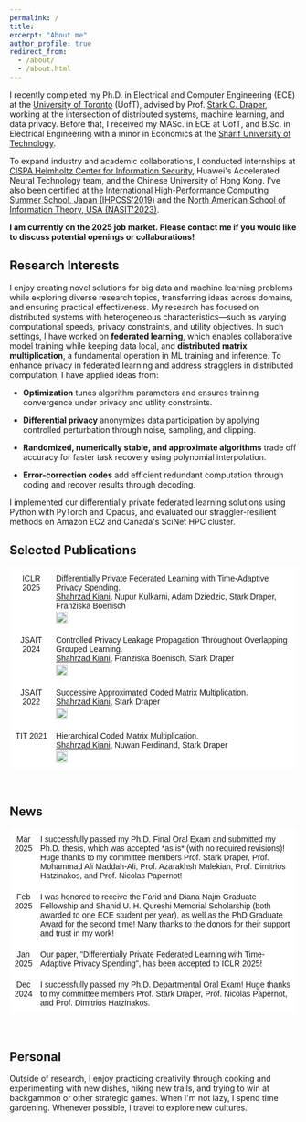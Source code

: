 ```yaml
---
permalink: /
title:
excerpt: "About me"
author_profile: true
redirect_from: 
  - /about/
  - /about.html
---
```


I recently completed my Ph.D. in Electrical and Computer Engineering (ECE) at the [University of Toronto](https://www.utoronto.ca/) (UofT), advised by Prof. [Stark C. Draper](https://www.ece.utoronto.ca/people/draper-s/), working at the intersection of distributed systems, machine learning, and data privacy. Before that, I received my MASc. in ECE at UofT, and B.Sc. in Electrical Engineering with a minor in Economics at the [Sharif University of Technology](http://www.en.sharif.edu/).

To expand industry and academic collaborations, I conducted internships at [CISPA Helmholtz Center for Information Security](https://sprintml.com/), Huawei's Accelerated Neural Technology team, and the Chinese University of Hong Kong.
I've also been certified at the [International High-Performance Computing Summer School, Japan (IHPCSS'2019)](https://ss19.ihpcss.org/) and the [North American School of Information Theory, USA (NASIT'2023)](https://nasit.seas.upenn.edu/). 

**I am currently on the 2025 job market. Please contact me if you would like to discuss potential openings or collaborations!**

## Research Interests



I enjoy creating novel solutions for big data and machine learning problems while exploring diverse research topics, transferring ideas across domains, and ensuring practical effectiveness. My research has focused on distributed systems with heterogeneous characteristics—such as varying computational speeds, privacy constraints, and utility objectives. In such settings, I have worked on **federated learning**, which enables collaborative model training while keeping data local, and **distributed matrix multiplication**, a fundamental operation in ML training and inference. To enhance privacy in federated learning and address stragglers in distributed computation, I have applied ideas from:

* **Optimization** tunes algorithm parameters and ensures training convergence under privacy and utility constraints.

* **Differential privacy** anonymizes data participation by applying controlled perturbation through noise, sampling, and clipping.

* **Randomized, numerically stable, and approximate algorithms** trade off accuracy for faster task recovery using polynomial interpolation.

* **Error-correction codes** add efficient redundant computation through coding and recover results through decoding.

I implemented our differentially private federated learning solutions using Python with PyTorch and Opacus, and evaluated our straggler-resilient methods on Amazon EC2 and Canada's SciNet HPC cluster.


## Selected Publications


<style type="text/css">
  .tg  {border-collapse:collapse;border-spacing:0;}
  .tg td{border-color:black;border-style:solid;border-width:1px;font-family:Arial, sans-serif;font-size:14px; overflow:hidden;padding:10px 5px;word-break:normal;}
  .tg th{border-color:black;border-style:solid;border-width:1px;font-family:Arial, sans-serif;font-size:14px; font-weight:normal;overflow:hidden;padding:10px 5px;word-break:normal;}
  .tg .tg-oe15{background-color:#ffffff;border-color:#ffffff;text-align:left;vertical-align:top}
  .tg .tg-wk8r{background-color:#ffffff;border-color:#ffffff;text-align:center;vertical-align:top}
</style>

<table class="tg">
  <thead>
    <tr>
      <th class="tg-wk8r">ICLR 2025</th>
      <th class="tg-oe15">Differentially Private Federated Learning with Time-Adaptive Privacy Spending. <br><u>Shahrzad Kiani</u>, Nupur Kulkarni, Adam Dziedzic, Stark Draper, Franziska Boenisch
        <span style="display: block; margin-bottom: -13px;"></span> <br> 
        <a href="https://openreview.net/forum?id=W0nydevOlG&noteId=zEslc0ErHW">
          <img src="https://img.shields.io/badge/PDF-80000f" alt="PDF" style="width: auto; height: 20px;"/>
        </a>
      </th>
    </tr>
  </thead>
  <tbody>
    <tr>
      <th class="tg-wk8r">JSAIT 2024</th>
      <th class="tg-oe15">Controlled Privacy Leakage Propagation Throughout Overlapping Grouped Learning. <br><u>Shahrzad Kiani</u>, Franziska Boenisch, Stark Draper
        <span style="display: block; margin-bottom: -13px;"></span> <br> 
        <a href="https://ieeexplore.ieee.org/document/10559973">
          <img src="https://img.shields.io/badge/PDF-80000f" alt="PDF" style="width: auto; height: 20px;"/>
        </a>
      </th>
    </tr>
    <tr>
      <th class="tg-wk8r">JSAIT 2022</th>
      <th class="tg-oe15">Successive Approximated Coded Matrix Multiplication. <br><u>Shahrzad Kiani</u>, Stark Draper
        <span style="display: block; margin-bottom: -13px;"></span> <br> 
        <a href="https://ieeexplore.ieee.org/abstract/document/9829717">
          <img src="https://img.shields.io/badge/PDF-80000f" alt="PDF" style="width: auto; height: 20px;"/>
        </a>
      </th>
    </tr>
    <tr>
      <th class="tg-wk8r">TIT 2021</th>
      <th class="tg-oe15">Hierarchical Coded Matrix Multiplication. <br><u>Shahrzad Kiani</u>, Nuwan Ferdinand, Stark Draper
        <span style="display: block; margin-bottom: -13px;"></span> <br> 
        <a href="https://ieeexplore.ieee.org/abstract/document/9252114">
          <img src="https://img.shields.io/badge/PDF-80000f" alt="PDF" style="width: auto; height: 20px;"/>
        </a>
      </th>
    </tr>
  </tbody>
</table>

<br>
  

## News


<table class="tg">
<thead>
  <tr>
    <th class="tg-wk8r"> Mar 2025</th>
    <th class="tg-oe15">I successfully passed my Ph.D. Final Oral Exam and submitted my Ph.D. thesis, which was accepted *as is* (with no required revisions)! Huge thanks to my committee members Prof. Stark Draper, Prof. Mohammad Ali Maddah-Ali, Prof. Azarakhsh Malekian, Prof. Dimitrios Hatzinakos, and Prof. Nicolas Papernot!</th>
  </tr>
  <tr>
    <th class="tg-wk8r">Feb 2025</th>
    <th class="tg-oe15">I was honored to receive the Farid and Diana Najm Graduate Fellowship and Shahid U. H. Qureshi Memorial Scholarship (both awarded to one ECE student per year), as well as the PhD Graduate Award for the second time! Many thanks to the donors for their support and trust in my work!</th>
  </tr>
  <tr>
    <th class="tg-wk8r">Jan 2025</th>
    <th class="tg-oe15">Our paper, "Differentially Private Federated Learning with Time-Adaptive Privacy Spending", has been accepted to ICLR 2025!</th>
  </tr>
  <tr>
    <th class="tg-wk8r">Dec 2024</th>
    <th class="tg-oe15"> I successfully passed my Ph.D. Departmental Oral Exam! Huge thanks to my committee members Prof. Stark Draper, Prof. Nicolas Papernot, and Prof. Dimitrios Hatzinakos. </th>
  </tr>
</thead>
<tbody>
  <!-- Add all other rows here using <td> within <tbody> -->
</tbody>
</table>

<br>

## Personal

Outside of research, I enjoy practicing creativity through cooking and experimenting with new dishes, hiking new trails, and trying to win at backgammon or other strategic games. When I'm not lazy, I spend time gardening. Whenever possible, I travel to explore new cultures.
